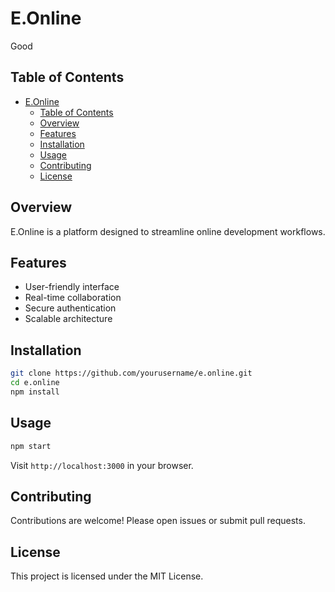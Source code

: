 # E.Online
Good
## Table of Contents
- [E.Online](#eonline)
  - [Table of Contents](#table-of-contents)
  - [Overview](#overview)
  - [Features](#features)
  - [Installation](#installation)
  - [Usage](#usage)
  - [Contributing](#contributing)
  - [License](#license)

## Overview
E.Online is a platform designed to streamline online development workflows.

## Features
- User-friendly interface
- Real-time collaboration
- Secure authentication
- Scalable architecture

## Installation
```bash
git clone https://github.com/yourusername/e.online.git
cd e.online
npm install
```

## Usage
```bash
npm start
```
Visit `http://localhost:3000` in your browser.

## Contributing
Contributions are welcome! Please open issues or submit pull requests.

## License
This project is licensed under the MIT License.